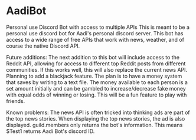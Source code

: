 # AadiBot
Personal use Discord Bot with access to multiple APIs
This is meant to be a personal use discord bot for Aadi's personal discord server.
This bot has access to a wide range of free APIs that work with news, weather, and of course the native Discord API.

Future additions:
The next addition to this bot will include access to the Reddit API, allowing for access to different top Reddit posts from different communities. If this works well, this will also replace the current news API.
Planning to add a blackjack feature. The plan is to have a money system that saves by writing to a text file. The money available to each person is a set amount initially and can be gambled to increase/decrease fake money with equal odds of winning or losing. This will be a fun feature to play with friends.

Known problems:
The news API is often tricked into thinking ads are part of the top news stories. When displaying the top news stories, the ad is also displayed.
guild.members only returns the bot's information. This means $Test1 returns Aadi Bot's discord ID.
